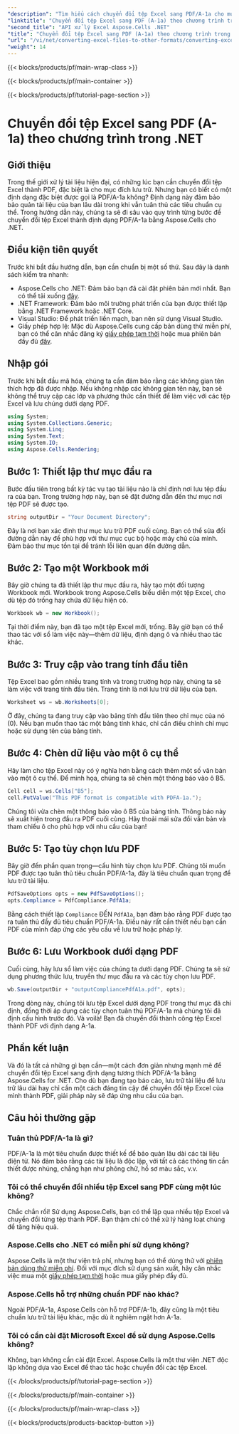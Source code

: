 ```yaml
---
"description": "Tìm hiểu cách chuyển đổi tệp Excel sang PDF/A-1a cho mục đích lưu trữ bằng Aspose.Cells cho .NET. Hướng dẫn từng bước có kèm ví dụ về mã."
"linktitle": "Chuyển đổi tệp Excel sang PDF (A-1a) theo chương trình trong .NET"
"second_title": "API xử lý Excel Aspose.Cells .NET"
"title": "Chuyển đổi tệp Excel sang PDF (A-1a) theo chương trình trong .NET"
"url": "/vi/net/converting-excel-files-to-other-formats/converting-excel-file-to-pdf-a-1a/"
"weight": 14
---
```


{{< blocks/products/pf/main-wrap-class >}}

{{< blocks/products/pf/main-container >}}

{{< blocks/products/pf/tutorial-page-section >}}

# Chuyển đổi tệp Excel sang PDF (A-1a) theo chương trình trong .NET

## Giới thiệu
Trong thế giới xử lý tài liệu hiện đại, có những lúc bạn cần chuyển đổi tệp Excel thành PDF, đặc biệt là cho mục đích lưu trữ. Nhưng bạn có biết có một định dạng đặc biệt được gọi là PDF/A-1a không? Định dạng này đảm bảo bảo quản tài liệu của bạn lâu dài trong khi vẫn tuân thủ các tiêu chuẩn cụ thể. Trong hướng dẫn này, chúng ta sẽ đi sâu vào quy trình từng bước để chuyển đổi tệp Excel thành định dạng PDF/A-1a bằng Aspose.Cells cho .NET.
## Điều kiện tiên quyết
Trước khi bắt đầu hướng dẫn, bạn cần chuẩn bị một số thứ. Sau đây là danh sách kiểm tra nhanh:
- Aspose.Cells cho .NET: Đảm bảo bạn đã cài đặt phiên bản mới nhất. Bạn có thể tải xuống [đây](https://releases.aspose.com/cells/net/).
- .NET Framework: Đảm bảo môi trường phát triển của bạn được thiết lập bằng .NET Framework hoặc .NET Core.
- Visual Studio: Để phát triển liền mạch, bạn nên sử dụng Visual Studio.
- Giấy phép hợp lệ: Mặc dù Aspose.Cells cung cấp bản dùng thử miễn phí, bạn có thể cân nhắc đăng ký [giấy phép tạm thời](https://purchase.aspose.com/temporary-license/) hoặc mua phiên bản đầy đủ [đây](https://purchase.aspose.com/buy).
  
## Nhập gói
Trước khi bắt đầu mã hóa, chúng ta cần đảm bảo rằng các không gian tên thích hợp đã được nhập. Nếu không nhập các không gian tên này, bạn sẽ không thể truy cập các lớp và phương thức cần thiết để làm việc với các tệp Excel và lưu chúng dưới dạng PDF.
```csharp
using System;
using System.Collections.Generic;
using System.Linq;
using System.Text;
using System.IO;
using Aspose.Cells.Rendering;
```
## Bước 1: Thiết lập thư mục đầu ra
Bước đầu tiên trong bất kỳ tác vụ tạo tài liệu nào là chỉ định nơi lưu tệp đầu ra của bạn. Trong trường hợp này, bạn sẽ đặt đường dẫn đến thư mục nơi tệp PDF sẽ được tạo.
```csharp
string outputDir = "Your Document Directory";
```
Đây là nơi bạn xác định thư mục lưu trữ PDF cuối cùng. Bạn có thể sửa đổi đường dẫn này để phù hợp với thư mục cục bộ hoặc máy chủ của mình. Đảm bảo thư mục tồn tại để tránh lỗi liên quan đến đường dẫn.
## Bước 2: Tạo một Workbook mới
Bây giờ chúng ta đã thiết lập thư mục đầu ra, hãy tạo một đối tượng Workbook mới. Workbook trong Aspose.Cells biểu diễn một tệp Excel, cho dù tệp đó trống hay chứa dữ liệu hiện có.
```csharp
Workbook wb = new Workbook();
```
Tại thời điểm này, bạn đã tạo một tệp Excel mới, trống. Bây giờ bạn có thể thao tác với sổ làm việc này—thêm dữ liệu, định dạng ô và nhiều thao tác khác.
## Bước 3: Truy cập vào trang tính đầu tiên
Tệp Excel bao gồm nhiều trang tính và trong trường hợp này, chúng ta sẽ làm việc với trang tính đầu tiên. Trang tính là nơi lưu trữ dữ liệu của bạn.
```csharp
Worksheet ws = wb.Worksheets[0];
```
Ở đây, chúng ta đang truy cập vào bảng tính đầu tiên theo chỉ mục của nó (0). Nếu bạn muốn thao tác một bảng tính khác, chỉ cần điều chỉnh chỉ mục hoặc sử dụng tên của bảng tính.
## Bước 4: Chèn dữ liệu vào một ô cụ thể
Hãy làm cho tệp Excel này có ý nghĩa hơn bằng cách thêm một số văn bản vào một ô cụ thể. Để minh họa, chúng ta sẽ chèn một thông báo vào ô B5.
```csharp
Cell cell = ws.Cells["B5"];
cell.PutValue("This PDF format is compatible with PDFA-1a.");
```
Chúng tôi vừa chèn một thông báo vào ô B5 của bảng tính. Thông báo này sẽ xuất hiện trong đầu ra PDF cuối cùng. Hãy thoải mái sửa đổi văn bản và tham chiếu ô cho phù hợp với nhu cầu của bạn!
## Bước 5: Tạo tùy chọn lưu PDF
Bây giờ đến phần quan trọng—cấu hình tùy chọn lưu PDF. Chúng tôi muốn PDF được tạo tuân thủ tiêu chuẩn PDF/A-1a, đây là tiêu chuẩn quan trọng để lưu trữ tài liệu.
```csharp
PdfSaveOptions opts = new PdfSaveOptions();
opts.Compliance = PdfCompliance.PdfA1a;
```
Bằng cách thiết lập `Compliance` ĐẾN `PdfA1a`, bạn đảm bảo rằng PDF được tạo ra tuân thủ đầy đủ tiêu chuẩn PDF/A-1a. Điều này rất cần thiết nếu bạn cần PDF của mình đáp ứng các yêu cầu về lưu trữ hoặc pháp lý.
## Bước 6: Lưu Workbook dưới dạng PDF
Cuối cùng, hãy lưu sổ làm việc của chúng ta dưới dạng PDF. Chúng ta sẽ sử dụng phương thức lưu, truyền thư mục đầu ra và các tùy chọn lưu PDF.
```csharp
wb.Save(outputDir + "outputCompliancePdfA1a.pdf", opts);
```
Trong dòng này, chúng tôi lưu tệp Excel dưới dạng PDF trong thư mục đã chỉ định, đồng thời áp dụng các tùy chọn tuân thủ PDF/A-1a mà chúng tôi đã định cấu hình trước đó. Và voilà! Bạn đã chuyển đổi thành công tệp Excel thành PDF với định dạng A-1a.
## Phần kết luận
Và đó là tất cả những gì bạn cần—một cách đơn giản nhưng mạnh mẽ để chuyển đổi tệp Excel sang định dạng tương thích PDF/A-1a bằng Aspose.Cells for .NET. Cho dù bạn đang tạo báo cáo, lưu trữ tài liệu để lưu trữ lâu dài hay chỉ cần một cách đáng tin cậy để chuyển đổi tệp Excel của mình thành PDF, giải pháp này sẽ đáp ứng nhu cầu của bạn.
## Câu hỏi thường gặp
### Tuân thủ PDF/A-1a là gì?
PDF/A-1a là một tiêu chuẩn được thiết kế để bảo quản lâu dài các tài liệu điện tử. Nó đảm bảo rằng các tài liệu là độc lập, với tất cả các thông tin cần thiết được nhúng, chẳng hạn như phông chữ, hồ sơ màu sắc, v.v.
### Tôi có thể chuyển đổi nhiều tệp Excel sang PDF cùng một lúc không?
Chắc chắn rồi! Sử dụng Aspose.Cells, bạn có thể lặp qua nhiều tệp Excel và chuyển đổi từng tệp thành PDF. Bạn thậm chí có thể xử lý hàng loạt chúng để tăng hiệu quả.
### Aspose.Cells cho .NET có miễn phí sử dụng không?
Aspose.Cells là một thư viện trả phí, nhưng bạn có thể dùng thử với [phiên bản dùng thử miễn phí](https://releases.aspose.com/). Đối với mục đích sử dụng sản xuất, hãy cân nhắc việc mua một [giấy phép tạm thời](https://purchase.aspose.com/temporary-license/) hoặc mua giấy phép đầy đủ.
### Aspose.Cells hỗ trợ những chuẩn PDF nào khác?
Ngoài PDF/A-1a, Aspose.Cells còn hỗ trợ PDF/A-1b, đây cũng là một tiêu chuẩn lưu trữ tài liệu khác, mặc dù ít nghiêm ngặt hơn A-1a.
### Tôi có cần cài đặt Microsoft Excel để sử dụng Aspose.Cells không?
Không, bạn không cần cài đặt Excel. Aspose.Cells là một thư viện .NET độc lập không dựa vào Excel để thao tác hoặc chuyển đổi các tệp Excel.

{{< /blocks/products/pf/tutorial-page-section >}}

{{< /blocks/products/pf/main-container >}}

{{< /blocks/products/pf/main-wrap-class >}}

{{< blocks/products/products-backtop-button >}}